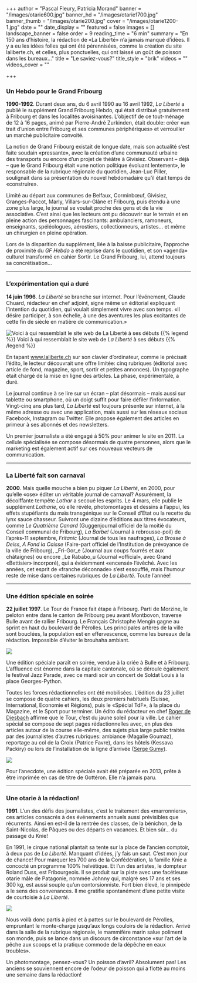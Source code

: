 +++
author = "Pascal Fleury, Patricia Morand"
banner = "/images/otarie600.jpg"
banner_hd = "/images/otarie1700.jpg"
banner_thumb = "/images/otarie200.jpg"
cover = "/images/otarie1200-1.jpg"
date = ""
date_display = ""
featured = false
images = []
landscape_banner = false
order = 9
reading_time = "6 min"
summary = "En 150 ans d’histoire, la rédaction de «La Liberté» n’a jamais manqué d’idées. Il y a eu les idées folles qui ont été pérennisées, comme la création du site laliberte.ch, et celles, plus ponctuelles, qui ont laissé un goût de poisson dans les bureaux…"
title = "Le saviez-vous?"
title_style = "brik"
videos = ""
videos_cover = ""

+++
### Un Hebdo pour le Grand Fribourg

**1990-1992**. Durant deux ans, du 6 avril 1990 au 16 avril 1992, _La Liberté_ a publié le supplément Grand Fribourg Hebdo, qui était distribué gratuitement à Fribourg et dans les localités avoisinantes. L’objectif de ce tout-ménage de 12 à 16 pages, animé par Pierre-André Zurkinden, était double: créer «un trait d’union entre Fribourg et ses communes périphériques» et verrouiller un marché publicitaire convoité.

La notion de Grand Fribourg existait de longue date, mais son actualité s’est faite soudain «pressante», avec la création d’une communauté urbaine des transports ou encore d’un projet de théâtre à Givisiez. Observant – déjà – que le Grand Fribourg était «une notion politique évoluant lentement», le responsable de la rubrique régionale du quotidien, Jean-Luc Piller, soulignait dans sa présentation du nouvel hebdomadaire qu’il était temps de «construire».

Limité au départ aux communes de Belfaux, Corminbœuf, Givisiez, Granges-Paccot, Marly, Villars-sur-Glâne et Fribourg, puis étendu à une zone plus large, le journal se voulait proche des gens et de la vie associative. C’est ainsi que les lecteurs ont pu découvrir sur le terrain et en pleine action des personnages fascinants: ambulanciers, ramoneurs, enseignants, spéléologues, aérostiers, collectionneurs, artistes… et même un chirurgien en pleine opération.

Lors de la disparition du supplément, liée à la baisse publicitaire, l’approche de proximité du _GF Hebdo_ a été reprise dans le quotidien, et son «agenda» culturel transformé en cahier Sortir. Le Grand Fribourg, lui, attend toujours sa concrétisation…

***

### L’expérimentation qui a duré

**14 juin 1996**. _La Liberté_ se branche sur internet. Pour l’événement, Claude Chuard, rédacteur en chef adjoint, signe même un éditorial expliquant l’intention du quotidien, qui voulait simplement vivre avec son temps. «Il désire participer, à son échelle, à une des aventures les plus excitantes de cette fin de siècle en matière de communication.»

![Voici à qui ressemblait le site web de La Liberté à ses débuts](/images/capture-d-ecran-2021-09-29-a-17-55-05.png "Voici à qui ressemblait le site web de La Liberté à ses débuts")
{{% legend %}}
Voici à qui ressemblait le site web de <i>La Liberté</i> à ses débuts
{{% /legend %}}

En tapant www.laliberte.ch sur son clavier d’ordinateur, comme le précisait l’édito, le lecteur découvrait une offre limitée: cinq rubriques (éditorial avec article de fond, magazine, sport, sortir et petites annonces). Un typographe était chargé de la mise en ligne des articles. La phase, expérimentale, a duré.

Le journal continue à se lire sur un écran – plat désormais – mais aussi sur tablette ou smartphone, où un doigt suffit pour faire défiler l’information. Vingt-cinq ans plus tard, _La Liberté_ est toujours présente sur internet, à la même adresse ou avec une application, mais aussi sur les réseaux sociaux Facebook, Instagram ou Twitter. Elle propose également des articles en primeur à ses abonnés et des newsletters.

Un premier journaliste a été engagé à 50% pour animer le site en 2011. La cellule spécialisée se compose désormais de quatre personnes, alors que le marketing est également actif sur ces nouveaux vecteurs de communication.

***

### La Liberté fait son carnaval

**2000**. Mais quelle mouche a bien pu piquer _La Liberté_, en 2000, pour qu’elle «ose» éditer un véritable journal de carnaval? Assurément, la décoiffante tempête _Lothar_ a secoué les esprits. Le 4 mars, elle publie le supplément _Lotharie_, où elle révèle, photomontages et dessins à l’appui, les effets stupéfiants du maïs transgénique sur le Conseil d’Etat ou la recette du lynx sauce chasseur. Suivront une dizaine d’éditions aux titres évocateurs, comme _Le Quatrième Canard_ (Guggenjournal officiel de la moitié du Conseil communal de Fribourg), _La Barbe!_ (Journal à rebrousse-poil) de l’après-11 septembre, _Fritanic_ (Journal de tous les naufrages), _La Brosse à Deiss_, _A Fond la Caisse_ (Faire-part officiel de l’Institution de prévoyance de la ville de Fribourg), _Fri-Gor_e (Journal aux coups fourrés et aux châtaignes) ou encore _Le Rababo_u (Journal «official», avec Grand «Bettisier» incorporé), qui a évidemment «encensé» l’évêché. Avec les années, cet esprit de «franche déconnade» s’est essoufflé, mais l’humour reste de mise dans certaines rubriques de _La Liberté_. Toute l’année!

***

### Une édition spéciale en soirée

**22 juillet 1997**. Le Tour de France fait étape à Fribourg. Parti de Morzine, le peloton entre dans le canton de Fribourg peu avant Montbovon, traverse Bulle avant de rallier Fribourg. Le Français Christophe Mengin gagne au sprint en haut du boulevard de Pérolles. Les principales artères de la ville sont bouclées, la population est en effervescence, comme les bureaux de la rédaction. Impossible d’éviter le brouhaha ambiant.

![](/images/capture-d-ecran-2021-09-29-a-18-34-34.png)

Une édition spéciale paraît en soirée, vendue à la criée à Bulle et à Fribourg. L’affluence est énorme dans la capitale cantonale, où se déroule également le festival Jazz Parade, avec ce mardi soir un concert de Soldat Louis à la place Georges-Python.

Toutes les forces rédactionnelles ont été mobilisées. L’édition du 23 juillet se compose de quatre cahiers, les deux premiers habituels (Suisse, International, Economie et Régions), puis le «Spécial TdF», à la place du Magazine, et le Sport pour terminer. Un édito du rédacteur en chef [Roger de Diesbach](https://150ans.lalib.ch/article/la-griffe-des-redacteurs-en-chef-partie-3/) affirme que le Tour, c’est du jaune soleil pour la ville. Le cahier spécial se compose de sept pages rédactionnelles avec, en plus des articles autour de la course elle-même, des sujets plus large public traités par des journalistes d’autres rubriques: ambiance (Magalie Goumaz), reportage au col de la Croix (Patrice Favre), dans les hôtels (Kessava Packiry) ou lors de l’installation de la ligne d’arrivée ([Serge Gumy](https://150ans.lalib.ch/article/la-griffe-des-redacteurs-en-chef-partie-3/)).

![](/images/capture-d-ecran-2021-09-29-a-18-35-38.png)

Pour l’anecdote, une édition spéciale avait été préparée en 2013, prête à être imprimée en cas de titre de Gottéron. Elle n’a jamais paru.

***

### Une otarie à la rédaction!

**1991**. L’un des défis des journalistes, c’est le traitement des «marronniers», ces articles consacrés à des événements annuels aussi prévisibles que récurrents. Ainsi en est-il de la rentrée des classes, de la bénichon, de la Saint-Nicolas, de Pâques ou des départs en vacances. Et bien sûr… du passage du Knie!

En 1991, le cirque national plantait sa tente sur la place de l’ancien comptoir, à deux pas de _La Liberté_. Manquant d’idées, j’y fais un saut. C’est mon jour de chance! Pour marquer les 700 ans de la Confédération, la famille Knie a concocté un programme 100% helvétique. Et l’un des artistes, le dompteur Roland Duss, est Fribourgeois. Il se produit sur la piste avec une facétieuse otarie mâle de Patagonie, nommée Johnny qui, malgré ses 17 ans et ses 300 kg, est aussi souple qu’un contorsionniste. Fort bien élevé, le pinnipède a le sens des convenances. Il me gratifie spontanément d’une petite visite de courtoisie à _La Liberté_.

![](/images/otarie_nr-02_19910014928-2.jpg)

Nous voilà donc partis à pied et à pattes sur le boulevard de Pérolles, empruntant le monte-charge jusqu’aux longs couloirs de la rédaction. Arrivé dans la salle de la rubrique régionale, le mammifère marin salue poliment son monde, puis se lance dans un discours de circonstance «sur l’art de la pêche aux scoops et la pratique commode de la dépêche en eaux troubles».

Un photomontage, pensez-vous? Un poisson d’avril? Absolument pas! Les anciens se souviennent encore de l’odeur de poisson qui a flotté au moins une semaine dans la rédaction!
